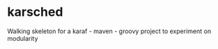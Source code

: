 karsched
========

Walking skeleton for a karaf - maven - groovy project to experiment on modularity